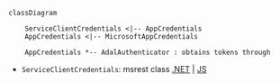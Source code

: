 ```mermaid
classDiagram

    ServiceClientCredentials <|-- AppCredentials
    AppCredentials <|-- MicrosoftAppCredentials

    AppCredentials *-- AdalAuthenticator : obtains tokens through
```

- `ServiceClientCredentials`: msrest class [.NET]() | [JS](https://docs.microsoft.com/en-us/javascript/api/@azure/ms-rest-js/serviceclientcredentials?view=azure-node-latest)
